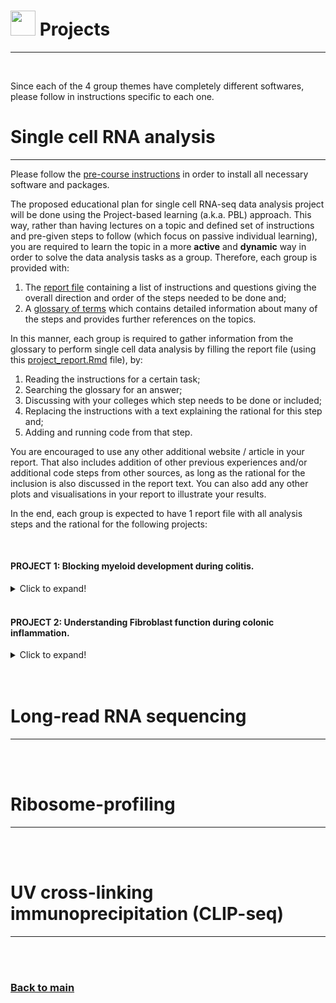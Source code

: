 # <img border="0" src="https://www.svgrepo.com/show/1025/task.svg" width="40" height="40"> Projects

***

<br/>

Since each of the 4 group themes have completely different softwares, please follow in instructions specific to each one.


# Single cell RNA analysis
***

Please follow the [pre-course instructions](precourse.md) in order to install all necessary software and packages.

The proposed educational plan for single cell RNA-seq data analysis project will be done using the Project-based learning (a.k.a. PBL) approach. This way, rather than having lectures on a topic and defined set of instructions and pre-given steps to follow (which focus on passive individual learning), you are required to learn the topic in a more **active** and **dynamic** way in order to solve the data analysis tasks as a group. Therefore, each group is provided with:

1. The [report file](single_cell/code/project_report.md) containing a list of instructions and questions giving the overall direction and order of the steps needed to be done and;
2. A [glossary of terms](single_cell/glossary/glossary_of_terms_single_cell.md) which contains detailed information about many of the steps and provides further references on the topics.

In this manner, each group is required to gather information from the glossary to perform single cell data analysis by filling the report file (using this [project_report.Rmd](single_cell/code/project_report.Rmd) file), by:

1. Reading the instructions for a certain task;
2. Searching the glossary for an answer;
3. Discussing with your colleges which step needs to be done or included;
4. Replacing the instructions with a text explaining the rational for this step and;
5. Adding and running code from that step.

You are encouraged to use any other additional website / article in your report. That also includes addition of other previous experiences and/or additional code steps from other sources, as long as the rational for the inclusion is also discussed in the report text. You can also add any other plots and visualisations in your report to illustrate your results.

In the end, each group is expected to have 1 report file with all analysis steps and the rational for the following projects:

<br/>

#### PROJECT 1: Blocking myeloid development during colitis.

<details>
<summary>Click to expand!</summary>

**(Background)** Ulcerative colitis (UC) is an inflammatory bowel disease (IBD) driven mainly by colonic innate inflammatory cells such as macrophages, monocytes and neutrophils (Czarnewski 2019, Skatteborg 2020). A recent study showed that patients that present higher neutrophilic/monocytic inflammatory signature (known as UC1) become refractory to both anti-TNF and anti-a4b7 integrin therapy (Czarnewski 2019, Skatteborg 2020), which leads to surgical intervention for removal of the colon. Both of these inflammatory cells are short lived and originate from the common myeloid progenitor (CMP) in the bone marrow and requires constant replenishment in order to sustain elevated cell number in the colon. Herein, our main goal is to identify potential gene candidates that can block either one or both pathways of neutrophil and monocyte differentiation in the bone marrow.

**(Main research question)** Which genes specifically drive the differentiation of 1) common myeloid progenitors, 2) Monocytes and 3) Neutrophils.

**(Importance)** Identifying such genes will allow us to: 1) perform experiment in Tamoxifen-transgenic mice where those cells can be depleted during the course of colitis. 2) find potential drugs that can inhibit those genes/pathways in order to block myeloid cell differentiation during colitis in mice (with priority to already approved drugs).

</details>

<br/>

#### PROJECT 2: Understanding Fibroblast function during colonic inflammation.

<details>
<summary>Click to expand!</summary>

  TO DO

</details>

<br/>

<br/>

# Long-read RNA sequencing
***

<br/>

<br/>

# Ribosome-profiling
***

<br/>

<br/>

# UV cross-linking immunoprecipitation (CLIP-seq)
***

<br/>

<br/>

### [Back to main](README.md)
